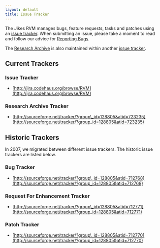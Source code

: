 ```yaml
--- 
layout: default 
title: Issue Tracker
---
```


The Jikes RVM manages bugs, feature requests, tasks and patches using an [issue tracker](http://jira.codehaus.org/browse/RVM). When submitting an issue, please take a moment to read and follow our advice for [Reporting Bugs](Reporting-Bugs.html).

The [Research Archive](http://docs.codehaus.org/display/RVM/Research+Archive) is also maintained within another [issue tracker](http://sourceforge.net/tracker/?group_id=128805&atid=723235).

## Current Trackers

### Issue Tracker

- [http://jira.codehaus.org/browse/RVM](http://jira.codehaus.org/browse/RVM)

### Research Archive Tracker

- [http://sourceforge.net/tracker/?group\_id=128805&atid=723235](http://sourceforge.net/tracker/?group_id=128805&atid=723235)

## Historic Trackers

In 2007, we migrated between different issue trackers. The historic issue trackers are listed below.

### Bug Tracker

- [http://sourceforge.net/tracker/?group\_id=128805&atid=712768](http://sourceforge.net/tracker/?group_id=128805&atid=712768)

### Request For Enhancement Tracker

- [http://sourceforge.net/tracker/?group\_id=128805&atid=712771](http://sourceforge.net/tracker/?group_id=128805&atid=712771)

### Patch Tracker

- [http://sourceforge.net/tracker/?group\_id=128805&atid=712770](http://sourceforge.net/tracker/?group_id=128805&atid=712770)
